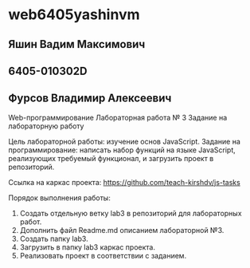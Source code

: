 # web6405yashinvm
## Яшин Вадим Максимович
## 6405-010302D
## Фурсов Владимир Алексеевич

Web-программирование
Лабораторная работа № 3
Задание на лабораторную работу

Цель лабораторной работы: изучение основ JavaScript.
Задание на программирование: написать набор функций на языке JavaScript, реализующих требуемый функционал, и загрузить проект в репозиторий.

Ссылка на каркас проекта: https://github.com/teach-kirshdv/js-tasks

Порядок выполнения работы:
1. Создать отдельную ветку lab3 в репозиторий для лабораторных работ.
2. Дополнить файл Readme.md описанием лабораторной №3.
3. Создать папку lab3.
4. Загрузить в папку lab3 каркас проекта.
5. Реализовать проект в соответствии с заданием.